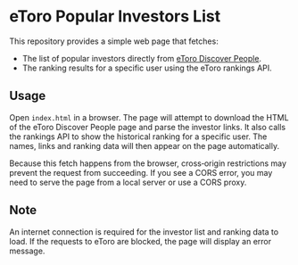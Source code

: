 # eToro Popular Investors List

This repository provides a simple web page that fetches:

* The list of popular investors directly from [eToro Discover People](https://www.etoro.com/discover/people).
* The ranking results for a specific user using the eToro rankings API.

## Usage

Open `index.html` in a browser. The page will attempt to download the HTML of the eToro Discover People page and parse the investor links. It also calls the rankings API to show the historical ranking for a specific user. The names, links and ranking data will then appear on the page automatically.

Because this fetch happens from the browser, cross‑origin restrictions may prevent the request from succeeding. If you see a CORS error, you may need to serve the page from a local server or use a CORS proxy.

## Note

An internet connection is required for the investor list and ranking data to load. If the requests to eToro are blocked, the page will display an error message.
